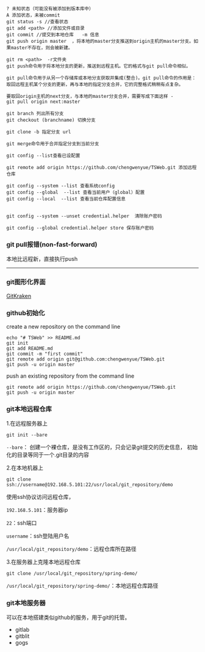 	? 未知状态（可能没有被添加到版本库中）
	A 添加状态，未被commit
	git status -s //查看状态
	git add <path> //添加文件或目录
	git commit //提交到本地仓库   -m 信息
	git push origin master  ，将本地的master分支推送到origin主机的master分支。如果master不存在，则会被新建。
	
	git rm <path>  -r文件夹
	git push命令用于将本地分支的更新，推送到远程主机。它的格式与git pull命令相似。
	
	git pull命令用于从另一个存储库或本地分支获取并集成(整合)。git pull命令的作用是：取回远程主机某个分支的更新，再与本地的指定分支合并，它的完整格式稍稍有点复杂。
	
	要取回origin主机的next分支，与本地的master分支合并，需要写成下面这样 -
	git pull origin next:master
	
	git branch 列出所有分支
	git checkout (branchname) 切换分支
	
	git clone -b 指定分支 url
	
	git merge命令用于合并指定分支到当前分支
	
	git config --list查看已设配置

	git remote add origin https://github.com/chengwenyue/TSWeb.git 添加远程仓库

	git config --system --list 查看系统config
	git config --global  --list 查看当前用户（global）配置
	git config --local  --list 查看当前仓库配置信息

	
	git config --system --unset credential.helper  清除账户密码
	
	git config --global credential.helper store 保存账户密码
### git pull报错(non-fast-forward)

本地比远程新，直接执行push



---
### git图形化界面

[GitKraken](https://www.gitkraken.com/)


### github初始化

create a new repository on the command line

	echo "# TSWeb" >> README.md
	git init
	git add README.md
	git commit -m "first commit"
	git remote add origin git@github.com:chengwenyue/TSWeb.git
	git push -u origin master

push an existing repository from the command line


	git remote add origin https://github.com/chengwenyue/TSWeb.git
	git push -u origin master


### git本地远程仓库

1.在远程服务器上

	git init --bare 

`--bare`： 创建一个裸仓库，是没有工作区的，只会记录git提交的历史信息， 初始化的目录等同于一个.git目录的内容

2.在本地机器上

	git clone ssh://username@192.168.5.101:22/usr/local/git_repository/demo


使用ssh协议访问远程仓库，

`192.168.5.101`：服务器ip

`22`：ssh端口

`username`：ssh登陆用户名

`/usr/local/git_repository/demo`：远程仓库所在路径

3.在服务器上克隆本地远程仓库

	git clone /usr/local/git_repository/spring-demo/

`/usr/local/git_repository/spring-demo/`：本地远程仓库路径


### git本地服务器

可以在本地搭建类似github的服务，用于git的托管。

- gitlab
- gitblit
- gogs